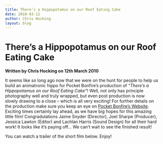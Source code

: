 ```yaml
---
title: There’s a Hippopotamus on our Roof Eating Cake
date: 2010-03-12
author: Chris Hocking
layout: blog
---
```

# There’s a Hippopotamus on our Roof Eating Cake

**Written by Chris Hocking on 12th March 2010**

It seems like so long ago now that we were on the hunt for people to help us build an animatronic hippo for Pocket Bonfire’s production of *“There’s a Hippopotamus on our Roof Eating Cake”*! Well, not only has principle photography well and truly wrapped, but even post production is now slowly drawing to a close – which is all very exciting! For further details on the production make sure you keep an eye on [Pocket Bonfire’s Website](http://www.pocketbonfire.com "Pocket Bonfire Productions"). Exciting times certainly lay ahead, as we have big hopes for this amazing little film! Congradulations Jaime Snyder (Director), Joel Sharpe (Producer), Jessica Lawton (Editor) and Lachlan Harris (Sound Design) for all their hard work! It looks like it’s paying off… We can’t wait to see the finished result!

You can watch a trailer of the short film below. Enjoy!